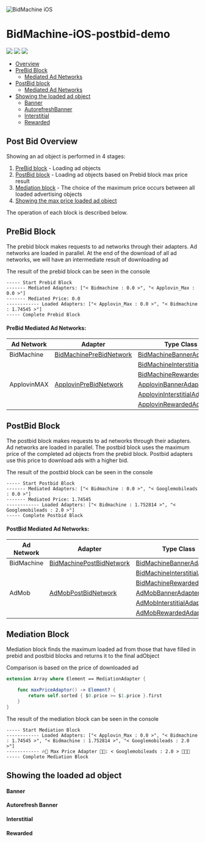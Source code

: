 
![BidMachine iOS](https://appodeal-ios.s3-us-west-1.amazonaws.com/docs/bidmachine.png)
# BidMachine-iOS-postbid-demo


[<img src="https://img.shields.io/badge/SDK%20Version-1.9.3-brightgreen">](https://docs.bidmachine.io/docs/in-house-mediation-1)
[<img src="https://img.shields.io/badge/Applovin%20MAX%20Version-11.3.3-blue">](https://dash.applovin.com/documentation/mediation/ios/getting-started/integration)
[<img src="https://img.shields.io/badge/AdMob%20Version-9.4.0-blue">](https://developers.google.com/admob/ios/quick-start)

* [Overview](#post-bid-overview)
* [PreBid Block](#prebid-block)
    + [Mediated Ad Networks](prebid-mediated-ad-networks:)
* [PostBid block](#postbid-block)
    + [Mediated Ad Networks](postbid-mediated-ad-networks:)
* [Showing the loaded ad object](#showing-the-loaded-ad-object)
    + [Banner](#banner)
    + [AutorefreshBanner](#autorefresh-banner)
    + [Interstitial](#interstitial)
    + [Rewarded](#rewarded)

## Post Bid Overview

Showing an ad object is performed in 4 stages:

1) [PreBid block](#prebid-block) - Loading ad objects
2) [PostBid block](#postbid-block) - Loading  ad objects based on Prebid block max price result
3) [Mediation block](#mediation-blick) - The choice of the maximum price occurs between all loaded advertising objects
4) [Showing the max price loaded ad object](#showing-the-loaded-ad-object)

The operation of each block is described below.

## PreBid Block

The prebid block makes requests to ad networks through their adapters. Ad networks are loaded in parallel. At the end of the download of all ad networks, we will have an intermediate result of downloading ad

The result of the prebid block can be seen in the console

``` objc
----- Start Prebid Block
------- Mediated Adapters: ["< Bidmachine : 0.0 >", "< Applovin_Max : 0.0 >"]
------- Mediated Price: 0.0
------------ Loaded Adapters: ["< Applovin_Max : 0.0 >", "< Bidmachine : 1.74545 >"]
----- Complete Prebid Block
```

#### PreBid Mediated Ad Networks:

| Ad Network  | Adapter                                                                                                   | Type Class                                                                                                                  |
|-------------|-----------------------------------------------------------------------------------------------------------|-----------------------------------------------------------------------------------------------------------------------------|
| BidMachine  | [BidMachinePreBidNetwork](BidMachineMediationAdapters/BidMachineMediationAdapter/BidMachineNetwork.swift) | [BidMachineBannerAdapter](BidMachineMediationAdapters/BidMachineMediationAdapter/BidMachineBannerAdapter.swift)             |
|             |                                                                                                           | [BidMachineInterstitialAdapter](BidMachineMediationAdapters/BidMachineMediationAdapter/BidMachineInterstitialAdapter.swift) |
|             |                                                                                                           | [BidMachineRewardedAdapter](BidMachineMediationAdapters/BidMachineMediationAdapter/BidMachineRewardedAdapter.swift)         |
| ApplovinMAX | [ApplovinPreBidNetwork](BidMachineMediationAdapters/ApplovinMediationAdapter/ApplovinNetwork.swift) | [ApplovinBannerAdapter](BidMachineMediationAdapters/ApplovinMediationAdapter/ApplovinBannerAdapter.swift)                   |
|             |                                                                                                           | [ApplovinInterstitialAdapter](BidMachineMediationAdapters/ApplovinMediationAdapter/ApplovinInterstitialAdapter.swift)       |
|             |                                                                                                           | [ApplovinRewardedAdapter](BidMachineMediationAdapters/ApplovinMediationAdapter/ApplovinRewardedAdapter.swift)               |

## PostBid Block

The postbid block makes requests to ad networks through their adapters. Ad networks are loaded in parallel. The postbid block uses the maximum price of the completed ad objects from the prebid block. Postbid adapters use this price to download ads with a higher bid.

The result of the postbid block can be seen in the console

``` objc
----- Start Postbid Block
------- Mediated Adapters: ["< Bidmachine : 0.0 >", "< Googlemobileads : 0.0 >"]
------- Mediated Price: 1.74545
------------ Loaded Adapters: ["< Bidmachine : 1.752814 >", "< Googlemobileads : 2.0 >"]
----- Complete Postbid Block
```

#### PostBid Mediated Ad Networks:

| Ad Network | Adapter                                                                                                    | Type Class                                                                                                                  |
|------------|------------------------------------------------------------------------------------------------------------|-----------------------------------------------------------------------------------------------------------------------------|
| BidMachine | [BidMachinePostBidNetwork](BidMachineMediationAdapters/BidMachineMediationAdapter/BidMachineNetwork.swift) | [BidMachineBannerAdapter](BidMachineMediationAdapters/BidMachineMediationAdapter/BidMachineBannerAdapter.swift)             |
|            |                                                                                                            | [BidMachineInterstitialAdapter](BidMachineMediationAdapters/BidMachineMediationAdapter/BidMachineInterstitialAdapter.swift) |
|            |                                                                                                            | [BidMachineRewardedAdapter](BidMachineMediationAdapters/BidMachineMediationAdapter/BidMachineRewardedAdapter.swift)         |
| AdMob      | [AdMobPostBidNetwork](BidMachineMediationAdapters/AdMobMediationAdapter/AdMobNetwork.swift)                | [AdMobBannerAdapter](BidMachineMediationAdapters/AdMobMediationAdapter/AdMobBannerAdapter.swift)                            |
|            |                                                                                                            | [AdMobInterstitialAdapter](BidMachineMediationAdapters/AdMobMediationAdapter/AdMobInterstitialAdapter.swift)                |
|            |                                                                                                            | [AdMobRewardedAdapter](BidMachineMediationAdapters/AdMobMediationAdapter/AdMobRewardedAdapter.swift)                        |


## Mediation Block

Mediation block finds the maximum loaded ad from those that have filled in prebid and postbid blocks and returns it to the final adObject

Comparison is based on the price of downloaded ad

``` swift
extension Array where Element == MediationAdapter {
    
    func maxPriceAdaptor() -> Element? {
        return self.sorted { $0.price >= $1.price }.first
    }
}
```

The result of the mediation block can be seen in the console

``` objc
----- Start Mediation Block
------------ Loaded Adapters: ["< Applovin_Max : 0.0 >", "< Bidmachine : 1.74545 >", "< Bidmachine : 1.752814 >", "< Googlemobileads : 2.0 >"]
------------ 🔥🥳 Max Price Adapter 🥳🔥: < Googlemobileads : 2.0 > 🎉🎉🎉
----- Complete Mediation Block
```

## Showing the loaded ad object

#### Banner

#### Autorefresh Banner

#### Interstitial

#### Rewarded
